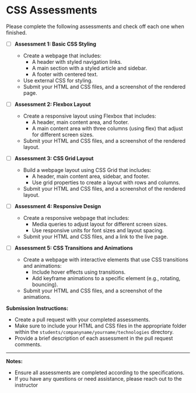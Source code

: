 # CSS Assessments

Please complete the following assessments and check off each one when finished.

- [ ] **Assessment 1: Basic CSS Styling**
  - Create a webpage that includes:
    - A header with styled navigation links.
    - A main section with a styled article and sidebar.
    - A footer with centered text.
  - Use external CSS for styling.
  - Submit your HTML and CSS files, and a screenshot of the rendered page.

- [ ] **Assessment 2: Flexbox Layout**
  - Create a responsive layout using Flexbox that includes:
    - A header, main content area, and footer.
    - A main content area with three columns (using flex) that adjust for different screen sizes.
  - Submit your HTML and CSS files, and a screenshot of the rendered layout.

- [ ] **Assessment 3: CSS Grid Layout**
  - Build a webpage layout using CSS Grid that includes:
    - A header, main content area, sidebar, and footer.
    - Use grid properties to create a layout with rows and columns.
  - Submit your HTML and CSS files, and a screenshot of the rendered layout.

- [ ] **Assessment 4: Responsive Design**
  - Create a responsive webpage that includes:
    - Media queries to adjust layout for different screen sizes.
    - Use responsive units for font sizes and layout spacing.
  - Submit your HTML and CSS files, and a link to the live page.

- [ ] **Assessment 5: CSS Transitions and Animations**
  - Create a webpage with interactive elements that use CSS transitions and animations:
    - Include hover effects using transitions.
    - Add keyframe animations to a specific element (e.g., rotating, bouncing).
  - Submit your HTML and CSS files, and a screenshot of the animations.

**Submission Instructions:**

- Create a pull request with your completed assessments.
- Make sure to include your HTML and CSS files in the appropriate folder within the `students/companyname/yourname/technologies` directory.
- Provide a brief description of each assessment in the pull request comments.

---

**Notes:**

- Ensure all assessments are completed according to the specifications.
- If you have any questions or need assistance, please reach out to the instructor
